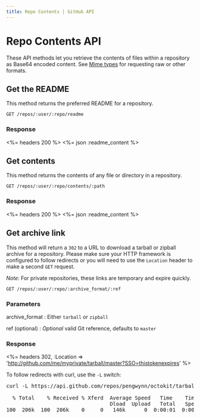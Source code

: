 ```yaml
---
title: Repo Contents | GitHub API
---
```


# Repo Contents API

These API methods let you retrieve the contents of files within a repository as
Base64 encoded content. See [Mime types](http://localhost:3002/v3/mime/) for requesting raw or other formats.

## Get the README

This method returns the preferred README for a repository.

    GET /repos/:user/:repo/readme

### Response

<%= headers 200 %>
<%= json :readme_content %>

## Get contents

This method returns the contents of any file or directory in a repository.

    GET /repos/:user/:repo/contents/:path

### Response

<%= headers 200 %>
<%= json :readme_content %>

## Get archive link

This method will return a `302` to a URL to download a tarball
or zipball archive for a repository. Please make sure your HTTP framework
is configured to follow redirects or you will need to use the `Location` header
to make a second `GET` request.

*Note*: For private repositories, these links are temporary and expire quickly.

    GET /repos/:user/:repo/:archive_format/:ref

### Parameters

archive_format
: Either `tarball` or `zipball`

ref (optional)
: _Optional_ valid Git reference, defaults to `master`

### Response

<%= headers 302, :Location => 'http://github.com/me/myprivate/tarball/master?SSO=thistokenexpires' %>

To follow redirects with curl, use the `-L` switch:

<pre class="terminal">
curl -L https://api.github.com/repos/pengwynn/octokit/tarball > octokit.tar.gz

  % Total    % Received % Xferd  Average Speed   Time    Time     Time  Current
                                 Dload  Upload   Total   Spent    Left  Speed
100  206k  100  206k    0     0   146k      0  0:00:01  0:00:01 --:--:--  790k
</pre>
